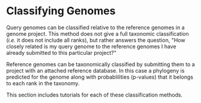 # Classifying Genomes

Query genomes can be classified relative to the reference genomes in a genome project. This method does not give a full taxonomic classification \(_i.e._ it does not include all ranks\), but rather answers the question, "How closely related is my query genome to the reference genomes I have already submitted to this particular project?"

Reference genomes can be taxonomically classified by submitting them to a project with an attached reference database. In this case a phylogeny is predicted for the genome along with probablilities \(p-values\) that it belongs to each rank in the taxonomy.

This section includes tutorials for each of these classification methods.


